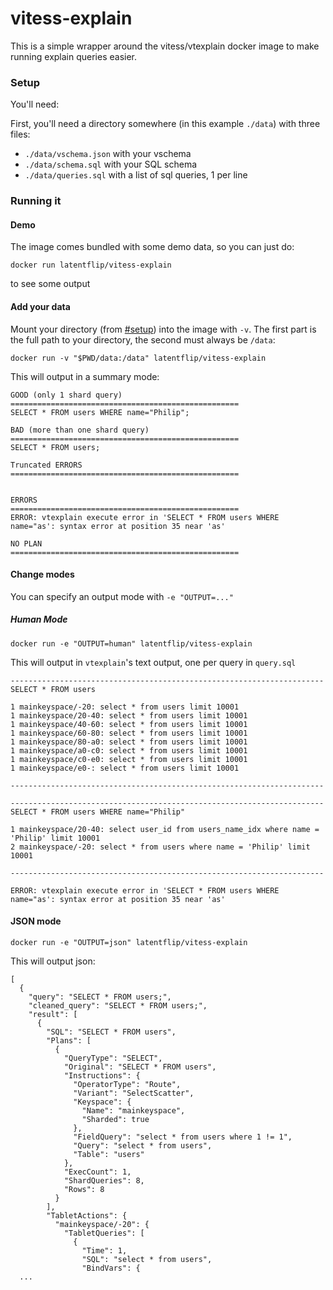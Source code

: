 # vitess-explain

This is a simple wrapper around the vitess/vtexplain docker image to make running explain queries easier.

### Setup

You'll need:

First, you'll need a directory somewhere (in this example `./data`) with three files:
  - `./data/vschema.json` with your vschema
  - `./data/schema.sql` with your SQL schema
  - `./data/queries.sql` with a list of sql queries, 1 per line


### Running it

#### Demo

The image comes bundled with some demo data, so you can just do:

```
docker run latentflip/vitess-explain
```

to see some output


#### Add your data

Mount your directory (from [#setup](#setup)) into the image with `-v`. The first part is the full path to your directory, the second must always be `/data`:

```
docker run -v "$PWD/data:/data" latentflip/vitess-explain
```

This will output in a summary mode:

```
GOOD (only 1 shard query)
===================================================
SELECT * FROM users WHERE name="Philip";

BAD (more than one shard query)
===================================================
SELECT * FROM users;

Truncated ERRORS
===================================================


ERRORS
===================================================
ERROR: vtexplain execute error in 'SELECT * FROM users WHERE name="as': syntax error at position 35 near 'as'

NO PLAN
===================================================
```

#### Change modes

You can specify an output mode with `-e "OUTPUT=..."`

##### Human Mode

```
docker run -e "OUTPUT=human" latentflip/vitess-explain
```

This will output in `vtexplain`'s text output, one per query in `query.sql`

```
----------------------------------------------------------------------
SELECT * FROM users

1 mainkeyspace/-20: select * from users limit 10001
1 mainkeyspace/20-40: select * from users limit 10001
1 mainkeyspace/40-60: select * from users limit 10001
1 mainkeyspace/60-80: select * from users limit 10001
1 mainkeyspace/80-a0: select * from users limit 10001
1 mainkeyspace/a0-c0: select * from users limit 10001
1 mainkeyspace/c0-e0: select * from users limit 10001
1 mainkeyspace/e0-: select * from users limit 10001

----------------------------------------------------------------------

----------------------------------------------------------------------
SELECT * FROM users WHERE name="Philip"

1 mainkeyspace/20-40: select user_id from users_name_idx where name = 'Philip' limit 10001
2 mainkeyspace/-20: select * from users where name = 'Philip' limit 10001

----------------------------------------------------------------------

ERROR: vtexplain execute error in 'SELECT * FROM users WHERE name="as': syntax error at position 35 near 'as'
```

#### JSON mode

```
docker run -e "OUTPUT=json" latentflip/vitess-explain
```

This will output json:

```
[
  {
    "query": "SELECT * FROM users;",
    "cleaned_query": "SELECT * FROM users;",
    "result": [
      {
        "SQL": "SELECT * FROM users",
        "Plans": [
          {
            "QueryType": "SELECT",
            "Original": "SELECT * FROM users",
            "Instructions": {
              "OperatorType": "Route",
              "Variant": "SelectScatter",
              "Keyspace": {
                "Name": "mainkeyspace",
                "Sharded": true
              },
              "FieldQuery": "select * from users where 1 != 1",
              "Query": "select * from users",
              "Table": "users"
            },
            "ExecCount": 1,
            "ShardQueries": 8,
            "Rows": 8
          }
        ],
        "TabletActions": {
          "mainkeyspace/-20": {
            "TabletQueries": [
              {
                "Time": 1,
                "SQL": "select * from users",
                "BindVars": {
  ...
```
